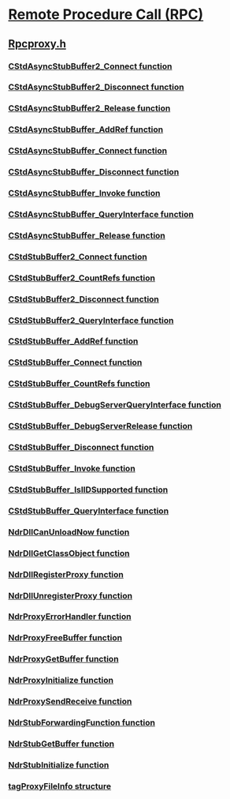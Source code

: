 # [Remote Procedure Call (RPC)](../_rpc/index.md)
## [Rpcproxy.h](index.md)
### [CStdAsyncStubBuffer2_Connect function](../rpcproxy/nf-rpcproxy-cstdasyncstubbuffer2_connect.md)
### [CStdAsyncStubBuffer2_Disconnect function](../rpcproxy/nf-rpcproxy-cstdasyncstubbuffer2_disconnect.md)
### [CStdAsyncStubBuffer2_Release function](../rpcproxy/nf-rpcproxy-cstdasyncstubbuffer2_release.md)
### [CStdAsyncStubBuffer_AddRef function](../rpcproxy/nf-rpcproxy-cstdasyncstubbuffer_addref.md)
### [CStdAsyncStubBuffer_Connect function](../rpcproxy/nf-rpcproxy-cstdasyncstubbuffer_connect.md)
### [CStdAsyncStubBuffer_Disconnect function](../rpcproxy/nf-rpcproxy-cstdasyncstubbuffer_disconnect.md)
### [CStdAsyncStubBuffer_Invoke function](../rpcproxy/nf-rpcproxy-cstdasyncstubbuffer_invoke.md)
### [CStdAsyncStubBuffer_QueryInterface function](../rpcproxy/nf-rpcproxy-cstdasyncstubbuffer_queryinterface.md)
### [CStdAsyncStubBuffer_Release function](../rpcproxy/nf-rpcproxy-cstdasyncstubbuffer_release.md)
### [CStdStubBuffer2_Connect function](../rpcproxy/nf-rpcproxy-cstdstubbuffer2_connect.md)
### [CStdStubBuffer2_CountRefs function](../rpcproxy/nf-rpcproxy-cstdstubbuffer2_countrefs.md)
### [CStdStubBuffer2_Disconnect function](../rpcproxy/nf-rpcproxy-cstdstubbuffer2_disconnect.md)
### [CStdStubBuffer2_QueryInterface function](../rpcproxy/nf-rpcproxy-cstdstubbuffer2_queryinterface.md)
### [CStdStubBuffer_AddRef function](../rpcproxy/nf-rpcproxy-cstdstubbuffer_addref.md)
### [CStdStubBuffer_Connect function](../rpcproxy/nf-rpcproxy-cstdstubbuffer_connect.md)
### [CStdStubBuffer_CountRefs function](../rpcproxy/nf-rpcproxy-cstdstubbuffer_countrefs.md)
### [CStdStubBuffer_DebugServerQueryInterface function](../rpcproxy/nf-rpcproxy-cstdstubbuffer_debugserverqueryinterface.md)
### [CStdStubBuffer_DebugServerRelease function](../rpcproxy/nf-rpcproxy-cstdstubbuffer_debugserverrelease.md)
### [CStdStubBuffer_Disconnect function](../rpcproxy/nf-rpcproxy-cstdstubbuffer_disconnect.md)
### [CStdStubBuffer_Invoke function](../rpcproxy/nf-rpcproxy-cstdstubbuffer_invoke.md)
### [CStdStubBuffer_IsIIDSupported function](../rpcproxy/nf-rpcproxy-cstdstubbuffer_isiidsupported.md)
### [CStdStubBuffer_QueryInterface function](../rpcproxy/nf-rpcproxy-cstdstubbuffer_queryinterface.md)
### [NdrDllCanUnloadNow function](../rpcproxy/nf-rpcproxy-ndrdllcanunloadnow.md)
### [NdrDllGetClassObject function](../rpcproxy/nf-rpcproxy-ndrdllgetclassobject.md)
### [NdrDllRegisterProxy function](../rpcproxy/nf-rpcproxy-ndrdllregisterproxy.md)
### [NdrDllUnregisterProxy function](../rpcproxy/nf-rpcproxy-ndrdllunregisterproxy.md)
### [NdrProxyErrorHandler function](../rpcproxy/nf-rpcproxy-ndrproxyerrorhandler.md)
### [NdrProxyFreeBuffer function](../rpcproxy/nf-rpcproxy-ndrproxyfreebuffer.md)
### [NdrProxyGetBuffer function](../rpcproxy/nf-rpcproxy-ndrproxygetbuffer.md)
### [NdrProxyInitialize function](../rpcproxy/nf-rpcproxy-ndrproxyinitialize.md)
### [NdrProxySendReceive function](../rpcproxy/nf-rpcproxy-ndrproxysendreceive.md)
### [NdrStubForwardingFunction function](../rpcproxy/nf-rpcproxy-ndrstubforwardingfunction.md)
### [NdrStubGetBuffer function](../rpcproxy/nf-rpcproxy-ndrstubgetbuffer.md)
### [NdrStubInitialize function](../rpcproxy/nf-rpcproxy-ndrstubinitialize.md)
### [tagProxyFileInfo structure](../rpcproxy/ns-rpcproxy-tagproxyfileinfo.md)

